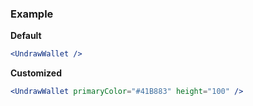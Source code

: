 ### Example

**Default**
```jsx
<UndrawWallet />
```

**Customized**
```jsx
<UndrawWallet primaryColor="#41B883" height="100" />
```
